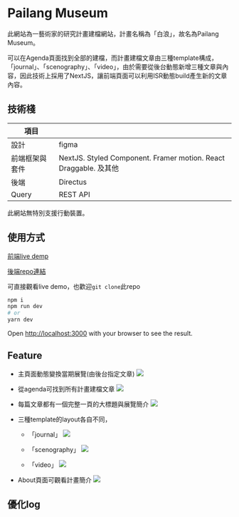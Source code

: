 # Pailang Museum 
此網站為一藝術家的研究計畫建檔網站，計畫名稱為「白浪」，故名為Pailang Museum。

可以在Agenda頁面找到全部的建檔，而計畫建檔文章由三種template構成，「journal」、「scenography」、「video」，由於需要從後台動態新增三種文章與內容，因此技術上採用了NextJS，讓前端頁面可以利用ISR動態build產生新的文章內容。

## 技術棧

| 項目 |  |
| -------- | -------- | 
| 設計     | figma     | 
| 前端框架與套件     | NextJS. Styled Component. Framer motion. React Draggable. 及其他    | 
| 後端     | Directus     | 
| Query     | REST API     | 

此網站無特別支援行動裝置。

## 使用方式
[前端live demp](https://pailangmuseum.com/)

[後端repo連結](https://github.com/seanmars/pailang-admin)

可直接觀看live demo，也歡迎`git clone`此repo
```bash
npm i 
npm run dev
# or
yarn dev
```

Open [http://localhost:3000](http://localhost:3000) with your browser to see the result.

## Feature

- 主頁面動態變換當期展覽(由後台指定文章)
![](https://i.imgur.com/LDuaUBd.gif)

- 從agenda可找到所有計畫建檔文章
![](https://i.imgur.com/BU5nmpR.gif)

- 每篇文章都有一個完整一頁的大標題與展覽簡介
![](https://i.imgur.com/inbsJJc.gif)

- 三種template的layout各自不同，
    - 「journal」
    ![](https://i.imgur.com/ZpzdaFn.gif)

    - 「scenography」
    ![](https://i.imgur.com/mh0m6Ik.gif)

    - 「video」
    ![](https://i.imgur.com/pJCXhxt.jpg)


- About頁面可觀看計畫簡介
![](https://i.imgur.com/CmtmY5b.gif)


## 優化log
